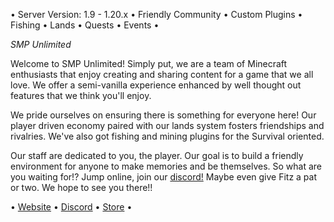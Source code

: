 • Server Version: 1.9 - 1.20.x • Friendly Community • Custom Plugins • Fishing • Lands • Quests • Events •

*SMP Unlimited*

Welcome to SMP Unlimited! Simply put, we are a team of Minecraft enthusiasts that enjoy creating and sharing content for a game that we all love. We offer a semi-vanilla experience enhanced by well thought out features that we think you'll enjoy.

We pride ourselves on ensuring there is something for everyone here! Our player driven economy paired with our lands system fosters friendships and rivalries. We've also got fishing and mining plugins for the Survival oriented.

Our staff are dedicated to you, the player. Our goal is to build a friendly environment for anyone to make memories and be themselves. So what are you waiting for!? Jump online, join our [discord!](https://discord.gg/gZyyHsKAKC) Maybe even give Fitz a pat or two. We hope to see you there!!

• [Website](https://www.smpultd.gg/) • [Discord](https://discord.gg/gZyyHsKAKC) • [Store](https://store.smpultd.gg/) • 
